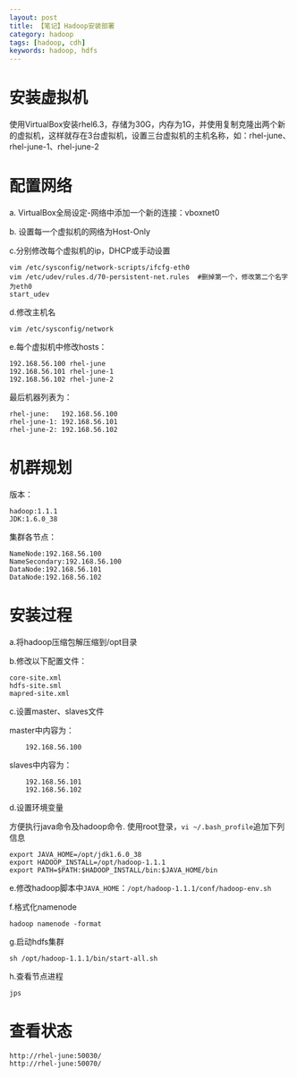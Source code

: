 ```yaml
---
layout: post
title: 【笔记】Hadoop安装部署
category: hadoop
tags: [hadoop, cdh]
keywords: hadoop, hdfs
---
```


# 安装虚拟机

   使用VirtualBox安装rhel6.3，存储为30G，内存为1G，并使用复制克隆出两个新的虚拟机，这样就存在3台虚拟机，设置三台虚拟机的主机名称，如：rhel-june、rhel-june-1、rhel-june-2

# 配置网络

a. VirtualBox全局设定-网络中添加一个新的连接：vboxnet0

b. 设置每一个虚拟机的网络为Host-Only

c.分别修改每个虚拟机的ip，DHCP或手动设置

	vim /etc/sysconfig/network-scripts/ifcfg-eth0
	vim /etc/udev/rules.d/70-persistent-net.rules  #删掉第一个，修改第二个名字为eth0
	start_udev

d.修改主机名

	vim /etc/sysconfig/network
     
e.每个虚拟机中修改hosts：

	192.168.56.100 rhel-june
	192.168.56.101 rhel-june-1
	192.168.56.102 rhel-june-2

最后机器列表为：

	rhel-june:   192.168.56.100
	rhel-june-1: 192.168.56.101
	rhel-june-2: 192.168.56.102

# 机群规划

版本：

	hadoop:1.1.1
	JDK:1.6.0_38

集群各节点：

	NameNode:192.168.56.100
	NameSecondary:192.168.56.100
	DataNode:192.168.56.101
	DataNode:192.168.56.102

# 安装过程

   a.将hadoop压缩包解压缩到/opt目录

   b.修改以下配置文件：

	core-site.xml
	hdfs-site.sml
	mapred-site.xml

   c.设置master、slaves文件

master中内容为：

```
	192.168.56.100
```

slaves中内容为：

```
	192.168.56.101
	192.168.56.102
```


   d.设置环境变量

   方便执行java命令及hadoop命令. 使用root登录，`vi ~/.bash_profile`追加下列信息

	export JAVA_HOME=/opt/jdk1.6.0_38
	export HADOOP_INSTALL=/opt/hadoop-1.1.1
	export PATH=$PATH:$HADOOP_INSTALL/bin:$JAVA_HOME/bin

   e.修改hadoop脚本中`JAVA_HOME`：`/opt/hadoop-1.1.1/conf/hadoop-env.sh`

   f.格式化namenode

	hadoop namenode -format

   g.启动hdfs集群

	sh /opt/hadoop-1.1.1/bin/start-all.sh

   h.查看节点进程
		
	jps

# 查看状态

	http://rhel-june:50030/
	http://rhel-june:50070/

